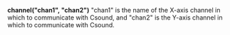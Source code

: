 <a name="channel_xypad"></a>**channel("chan1", "chan2")** "chan1" is the name of the X-axis channel in which to communicate with Csound, and "chan2" is the Y-axis channel in which to communicate with Csound.